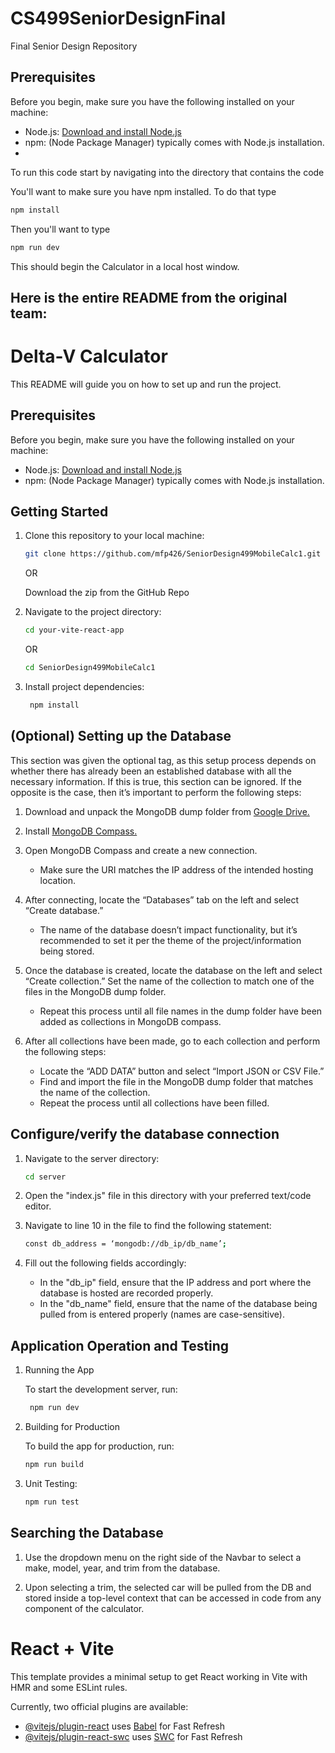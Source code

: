 # CS499SeniorDesignFinal
Final Senior Design Repository

## Prerequisites

Before you begin, make sure you have the following installed on your machine:

- Node.js: [Download and install Node.js](https://nodejs.org/)
- npm: (Node Package Manager) typically comes with Node.js installation.
- 
To run this code start by navigating into the directory that contains the code

You'll want to make sure you have npm installed. To do that type 
  ```bash
  npm install
  ```
Then you'll want to type 
  ```bash
npm run dev
  ```
This should begin the Calculator in a local host window.


## Here is the entire README from the original team:

# Delta-V Calculator

This README will guide you on how to set up and run the project.

## Prerequisites

Before you begin, make sure you have the following installed on your machine:

- Node.js: [Download and install Node.js](https://nodejs.org/)
- npm: (Node Package Manager) typically comes with Node.js installation.

## Getting Started

1. Clone this repository to your local machine:

   ```bash
   git clone https://github.com/mfp426/SeniorDesign499MobileCalc1.git
   ```

    OR 

    Download the zip from the GitHub Repo

2. Navigate to the project directory:
   ```bash
   cd your-vite-react-app
   ```
   
    OR
   
   ```bash 
   cd SeniorDesign499MobileCalc1
   ```
   
3. Install project dependencies:
   
   ```bash
    npm install
   ```
   
## (Optional) Setting up the Database

This section was given the optional tag, as this setup process depends on whether there has already been an established database with all the necessary information. If this is true, this section can be ignored. If the opposite is the case, then it’s important to perform the following steps:

1. Download and unpack the MongoDB dump folder from [Google Drive.](https://drive.google.com/file/d/1D6YAEzoTbkU3O167Fg6YnngFIVpNDhQS/view?usp=sharing)

2. Install [MongoDB Compass.](https://www.mongodb.com/try/download/compass)

3. Open MongoDB Compass and create a new connection.
   - Make sure the URI matches the IP address of the intended hosting location.

4. After connecting, locate the “Databases” tab on the left and select “Create database.”
   - The name of the database doesn’t impact functionality, but it’s recommended to set it per the theme of the project/information being stored.

5. Once the database is created, locate the database on the left and select “Create collection.” Set the name of the collection to match one of the files in the MongoDB dump folder. 
   - Repeat this process until all file names in the dump folder have been added as collections in MongoDB compass.

6. After all collections have been made, go to each collection and perform the following steps:
   - Locate the “ADD DATA” button and select “Import JSON or CSV File.”
   - Find and import the file in the MongoDB dump folder that matches the name of the collection.
   - Repeat the process until all collections have been filled.

## Configure/verify the database connection

1. Navigate to the server directory:
   ```bash
   cd server
   ```

2. Open the "index.js" file in this directory with your preferred text/code editor.

3. Navigate to line 10 in the file to find the following statement:
   ```bash
   const db_address = ‘mongodb://db_ip/db_name’;
   ```

4. Fill out the following fields accordingly:
   - In the "db_ip" field, ensure that the IP address and port where the database is hosted are recorded properly. 
   - In the "db_name" field, ensure that the name of the database being pulled from is entered properly (names are case-sensitive).

## Application Operation and Testing

1. Running the App

    To start the development server, run:
   
   ```bash
    npm run dev
   ```
   
2. Building for Production

   To build the app for production, run:

   ```bash
   npm run build
   ```
   
3. Unit Testing:

   ```bash
   npm run test
   ```

## Searching the Database

   1. Use the dropdown menu on the right side of the Navbar to select a make, model, year, and trim from the database. 
   
   2. Upon selecting a trim, the selected car will be pulled from the DB and stored inside a top-level context that can be accessed in code from any component of the calculator.
   










# React + Vite

This template provides a minimal setup to get React working in Vite with HMR and some ESLint rules.

Currently, two official plugins are available:

- [@vitejs/plugin-react](https://github.com/vitejs/vite-plugin-react/blob/main/packages/plugin-react/README.md) uses [Babel](https://babeljs.io/) for Fast Refresh
- [@vitejs/plugin-react-swc](https://github.com/vitejs/vite-plugin-react-swc) uses [SWC](https://swc.rs/) for Fast Refresh


